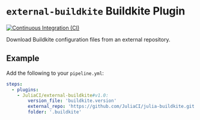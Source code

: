 # `external-buildkite` Buildkite Plugin

[![Continuous Integration (CI)][ci-img]][ci-url]

[ci-img]: https://github.com/JuliaCI/external-buildkite-buildkite-plugin/actions/workflows/ci.yml/badge.svg "Continuous Integration (CI)"
[ci-url]: https://github.com/JuliaCI/external-buildkite-buildkite-plugin/actions/workflows/ci.yml

Download Buildkite configuration files from an external repository.

## Example

Add the following to your `pipeline.yml`:

```yml
steps:
  - plugins:
    - JuliaCI/external-buildkite#v1.0:
        version_file: 'buildkite.version'
        external_repo: 'https://github.com/JuliaCI/julia-buildkite.git'
        folder: '.buildkite'
```

